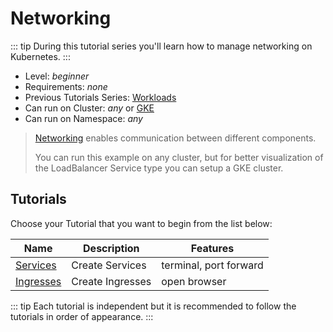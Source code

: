 # Networking

::: tip
During this tutorial series you'll learn how to manage networking on Kubernetes.
:::

* Level: *beginner*
* Requirements: *none*
* Previous Tutorials Series: [Workloads](/tutorials/workloads/)
* Can run on Cluster: *any* or [GKE](/setup-cluster/google-kubernetes-engine-gke)
* Can run on Namespace: *any*

> [Networking](https://kubernetes.io/docs/concepts/services-networking/) enables communication between different components.
> 
> You can run this example on any cluster, but for better visualization of the LoadBalancer Service type you can setup a GKE cluster.

## Tutorials

Choose your Tutorial that you want to begin from the list below:

| Name                    | Description      | Features               |
|-------------------------|------------------|------------------------|
| [Services](services/)   | Create Services  | terminal, port forward |
| [Ingresses](ingresses/) | Create Ingresses | open browser           |

::: tip
Each tutorial is independent but it is recommended to follow the tutorials in order of appearance.
:::